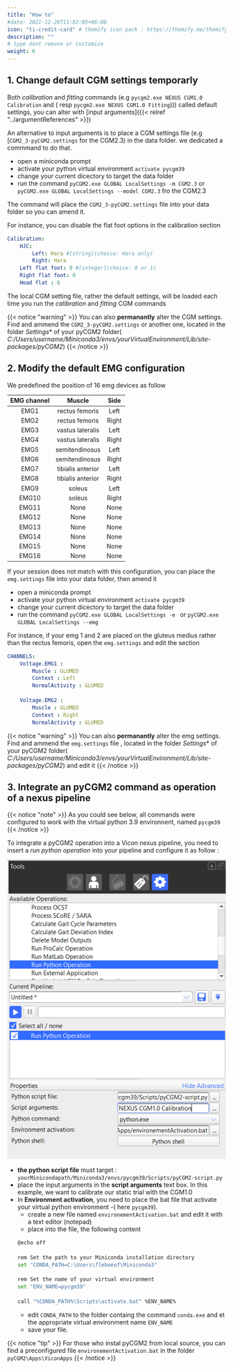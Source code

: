 ```yaml
---
title: "How to"
#date: 2021-12-28T11:02:05+06:00
icon: "ti-credit-card" # themify icon pack : https://themify.me/themify-icons
description: ""
# type dont remove or customize
weight: 6
---
```


## 1. Change default CGM settings temporarly

Both *calibration* and *fitting* commands (e.g `pycgm2.exe NEXUS CGM1.0 Calibration` and ( resp `pycgm2.exe NEXUS CGM1.0 Fitting`))) 
called default settings, you can alter with   [input arguments]({{< relref "../argumentReferences" >}})

An alternative to input arguments is to place a CGM settings file (e.g [`CGM2_3-pyCGM2.settings` for the CGM2.3) in the data folder. we dedicated a commmand to do that. 

 * open a miniconda prompt
 * activate your python virtual environment `activate pycgm39`
 * change your current dicectory to target the data folder
 * run the command `pyCGM2.exe GLOBAL LocalSettings -m CGM2.3` or `pyCGM2.exe GLOBAL LocalSettings --model CGM2.3` fro the CGM2.3

The command will place the `CGM2_3-pyCGM2.settings` file into your data folder so you can amend it. 

For instance, you can disable the flat foot options in the calibration section

```yaml
Calibration:
    HJC:
        Left: Hara #[string](choice: Hara only)
        Right: Hara
    Left flat foot: 0 #[integer](choice: 0 or 1)
    Right flat foot: 0
    Head flat : 0
```

The local CGM setting file, rather the default settings, will be loaded each time you run the *calibration* and *fitting* CGM commands 


{{< notice "warning" >}}
  You can also **permanantly** alter the CGM settings. 
  </br>
  Find and ammend the `CGM2_3-pyCGM2.settings` or another one, located in the folder *Settings** of your pyCGM2 folder( *C:/Users/username/Miniconda3/envs/yourVirtualEnvironment/Lib/site-packages/pyCGM2*) 
{{< /notice >}} 


## 2. Modify the default EMG configuration

We predefined the position of 16 emg devices as follow

| EMG channel   | Muscle            | Side    |
|:-------------:|:-----------------:|:-------:|
| EMG1          | rectus femoris    | Left    |
| EMG2          | rectus femoris    | Right   |
| EMG3          | vastus lateralis  | Left    |
| EMG4          | vastus lateralis  | Right   |
| EMG5          | semitendinosus    | Left    |
| EMG6          | semitendinosus    | Right   |
| EMG7          | tibialis anterior | Left    |
| EMG8          | tibialis anterior | Right   |
| EMG9          | soleus            | Left    |
| EMG10         | soleus            | Right   |
| EMG11         | None              | None    |
| EMG12         | None              | None    |
| EMG13         | None              | None    |
| EMG14         | None              | None    |
| EMG15         | None              | None    |
| EMG16         | None              | None    |  

If your session does not match with this configuration, you can place the  `emg.settings` file into your data folder, then amend it

 * open a miniconda prompt
 * activate your python virtual environment `activate pycgm39`
 * change your current dicectory to target the data folder
 * run the command `pyCGM2.exe GLOBAL LocalSettings -e ` or `pyCGM2.exe GLOBAL LocalSettings --emg `


For instance, if your emg 1 and 2 are placed on the gluteus medius rather than the rectus femoris, open the `emg.settings` and edit the section

```yaml
CHANNELS:
    Voltage.EMG1 :
        Muscle : GLUMED 
        Context : Left 
        NormalActivity : GLUMED 

    Voltage.EMG2 :
        Muscle : GLUMED
        Context : Right
        NormalActivity : GLUMED
```


{{< notice "warning" >}}
  You can also **permanantly** alter the emg settings. 
  </br>
  Find and ammend the `emg.settings` file , located in the folder *Settings** of your pyCGM2 folder( *C:/Users/username/Miniconda3/envs/yourVirtualEnvironment/Lib/site-packages/pyCGM2*) and edit it 
{{< /notice >}} 


## 3. Integrate an pyCGM2 command as operation of a nexus pipeline

{{< notice "note" >}}
  As you could see below, all commands  were configured to work with the virtual python 3.9 environnent, named `pycgm39`
{{< /notice >}}

To integrate a pyCGM2 operation into a Vicon nexus pipeline, you need to insert a *run python operation* into your pipeline and configure it as follow :

![nexusOp](Nexus_pipelineOpSettings.png)


 * **the python script file** must target :  `yourMinicondapath/Miniconda3/envs/pycgm39/Scripts/pyCGM2-script.py`
 * place the input arguments in the **script arguments** text box. 
 In this example, we want to calibrate our static trial with the CGM1.0
 * In **Environment activation**, you need to place the bat file that activate your virtual python environment -( here `pycgm39`).
   * create a new file named `environementActivation.bat` and edit it with a text editor (notepad)
   * place into the file, the following content   
    ```bash
    @echo off
    
    rem Set the path to your Miniconda installation directory
    set "CONDA_PATH=C:\Users\fleboeuf\Miniconda3"
    
    rem Set the name of your virtual environment
    set "ENV_NAME=pycgm39"
    
    call "%CONDA_PATH%\Scripts\activate.bat" %ENV_NAME%
    ```
    * edit `CONDA_PATH` to the folder containg the command `conda.exe` and et the appropriate virtual environment name `ENV_NAME`
    * save your file. 

{{< notice "tip" >}} 
  For those who instal pyCGM2 from local source, you can find a preconfigured file `environementActivation.bat`
  in the folder `pyCGM2\Apps\ViconApps` 
{{< /notice >}}

